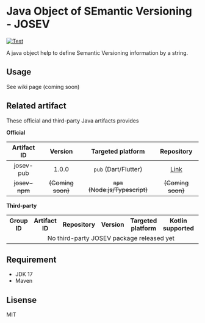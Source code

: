 # Java Object of SEmantic Versioning - JOSEV
[![Test](https://github.com/rk0cc/josev-core/actions/workflows/test.yml/badge.svg?branch=main)](https://github.com/rk0cc/josev-core/actions/workflows/test.yml)

A java object help to define Semantic Versioning information by a string.

## Usage

See wiki page (coming soon)

## Related artifact

These official and third-party Java artifacts provides 

**Official**

|  Artifact ID  |      Version      |       Targeted platform        |                                  Repository                                  |
|:-------------:|:-----------------:|:------------------------------:|:----------------------------------------------------------------------------:|
|   josev-pub   |       1.0.0       |      `pub` (Dart/Flutter)      | [Link](https://github.com/rk0cc/josev-pubhttps://github.com/rk0cc/josev-pub) |
| ~~josev-npm~~ | ~~(Coming soon)~~ | ~~`npm` (Node.js/Typescript)~~ |                              ~~(Coming soon)~~                               |

**Third-party**

<table>
    <tr>
        <th>Group ID
        <th>Artifact ID</th>
        <th>Repository</th>
        <th>Version</th>
        <th>Targeted platform</th>
        <th>Kotlin supported</th>
        <th>Link</th>
    </tr>
    <tr>
        <td colspan="8" style="text-align: center;">No third-party JOSEV package released yet</td>
    </tr>
</table>

<!--
| Group ID | Artifact ID | Repository | Version | Targeted platform | Kotlin supported | Link |
|:--------:|:-----------:|:----------:|:-------:|:-----------------:|:----------------:|:----:|
|          |             |            |         |                   |                  |      |
-->

## Requirement

* JDK 17
* Maven

## Lisense

MIT